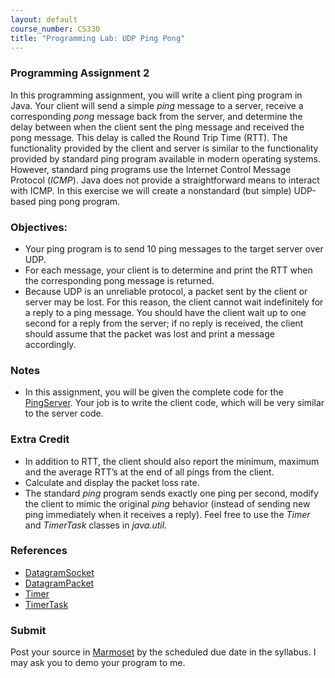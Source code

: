 ```yaml
---
layout: default
course_number: CS330
title: "Programming Lab: UDP Ping Pong"
---
```


### Programming Assignment 2
In this programming assignment, you will write a client ping program in Java. Your client will send a simple _ping_ message to a server,
receive a corresponding _pong_ message back from the server, and determine the delay between when the client sent the ping message and received the pong message.
This delay is called the Round Trip Time (RTT). The functionality provided by the client and server is similar to the functionality provided by standard ping program available in modern operating systems.
However, standard ping programs use the Internet Control Message Protocol (_ICMP_). Java does not provide a straightforward means to interact with ICMP.
In this exercise we will create a nonstandard (but simple) UDP-based ping pong program.

### Objectives:
  - Your ping program is to send 10 ping messages to the target server over UDP.
  - For each message, your client is to determine and print the RTT when the corresponding pong message is returned.
  - Because UDP is an unreliable protocol, a packet sent by the client or server may be lost. For this reason, the client cannot wait indefinitely for a reply to a ping message. You should have the client wait up to one second for a reply from the server; if no reply is received, the client should assume that the packet was lost and print a message accordingly.

### Notes
  - In this assignment, you will be given the complete code for the [PingServer](files\PingServer.java). Your job is to write the client code, which will be very similar to the server code.

### Extra Credit
- In addition to RTT, the client should also report the minimum, maximum and the average RTT’s at the end of all pings from the client.
- Calculate and display the packet loss rate.
- The standard _ping_ program sends exactly one ping per second, modify the client to mimic the original _ping_ behavior (instead of sending new ping immediately when it receives a reply). Feel free to use the _Timer_ and _TimerTask_ classes in _java.util_.

### References
- [DatagramSocket](https://docs.oracle.com/en/java/javase/15/docs/api/java.base/java/net/DatagramSocket.html)
- [DatagramPacket](https://docs.oracle.com/en/java/javase/15/docs/api/java.base/java/net/DatagramPacket.html)
- [Timer](https://docs.oracle.com/en/java/javase/15/docs/api/java.base/java/util/Timer.html)
- [TimerTask](https://docs.oracle.com/en/java/javase/15/docs/api/java.base/java/util/TimerTask.html)

### Submit
Post your source in [Marmoset](https://cs.ycp.edu/marmoset) by the scheduled due date in the syllabus. I may ask you to demo your program to me.
